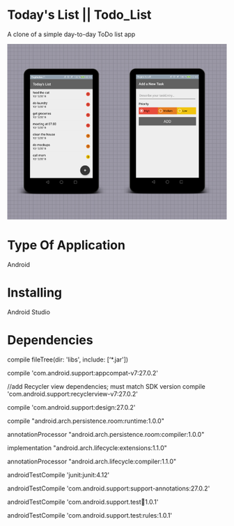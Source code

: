 # Today's List || Todo_List
A clone of a simple day-to-day ToDo list app  

![alt tag](https://github.com/nindyahapsari/Todo_List/blob/master/2.png)

# Type Of Application

Android

# Installing 

Android Studio

# Dependencies 

compile fileTree(dir: 'libs', include: [‘*.jar'])

compile 'com.android.support:appcompat-v7:27.0.2'

//add Recycler view dependencies; must match SDK version
compile 'com.android.support:recyclerview-v7:27.0.2'

compile 'com.android.support:design:27.0.2'

compile "android.arch.persistence.room:runtime:1.0.0"

annotationProcessor "android.arch.persistence.room:compiler:1.0.0"

implementation "android.arch.lifecycle:extensions:1.1.0"

annotationProcessor "android.arch.lifecycle:compiler:1.1.0"

androidTestCompile 'junit:junit:4.12'

androidTestCompile 'com.android.support:support-annotations:27.0.2'

androidTestCompile 'com.android.support.test:runner:1.0.1'

androidTestCompile 'com.android.support.test:rules:1.0.1'




